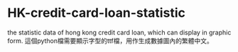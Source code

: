 # HK-credit-card-loan-statistic
the statistic data of hong kong credit card loan, which can display in graphic form.
這個python檔需要顯示字型的ttf檔，用作生成數據圖內的繁體中文。
